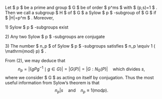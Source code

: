 Let $ p $ be a prime and group $ G $ be of order $ p^ms $ with
$ (p,s)=1 $ . Then we call a subgroup $ H $ of $ G $ a Sylow $ p $
-subgroup of $ G $ if $ |H|=p^m $ . Moreover,

​1) Sylow $ p $ -subgroups exist

​2) Any two Sylow $ p $ -subgroups are conjugate

​3) The number $ n_p $ of Sylow $ p $ -subgroups satisfies
$ n_p \equiv  1 ( \mathrm{mod}  p) $ .

From (2), we may deduce that
$$n_p = | \{ gPg ^{-1} \mid g \in   G \} |=|G(P)|=|G:N_G(P)|  \quad  \text   {which divides } s,$$
where we consider $ G $ as acting on itself by conjugation. Thus the
most useful information from Sylow’s theorem is that
$$n_p|s \quad \text{and} \quad n_p \equiv 1 ( \mathrm{mod} p).$$
